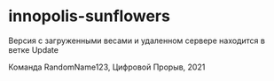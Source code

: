 # innopolis-sunflowers

Версия с загруженными весами и удаленном сервере находится в ветке Update

Команда RandomName123, Цифровой Прорыв, 2021
